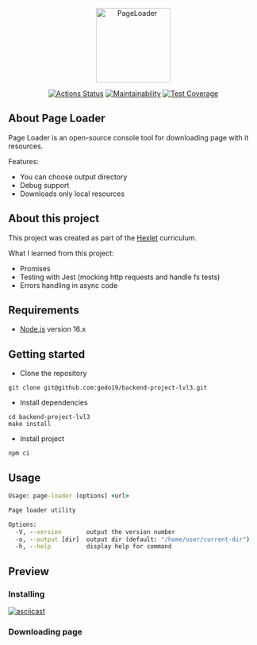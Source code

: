 <p align="center">
    <img alt="PageLoader" title="PageLoader" src="https://i.imgur.com/MfO9HIZ.png" width="150">
</p>

<div align="center">
  
[![Actions Status](https://github.com/gedo19/backend-project-lvl3/workflows/hexlet-check/badge.svg)](https://github.com/gedo19/backend-project-lvl3/actions)
[![Maintainability](https://api.codeclimate.com/v1/badges/0a160f1f6fbd67512cb5/maintainability)](https://codeclimate.com/github/gedo19/backend-project-lvl3/maintainability)
[![Test Coverage](https://api.codeclimate.com/v1/badges/0a160f1f6fbd67512cb5/test_coverage)](https://codeclimate.com/github/gedo19/backend-project-lvl3/test_coverage)
  
</div>

## About Page Loader
Page Loader is an open-source console tool for downloading page with it resources.

Features:
- You can choose output directory
- Debug support
- Downloads only local resources

## About this project

This project was created as part of the [Hexlet](ru.hexlet.io) curriculum.

What I learned from this project:
- Promises
- Testing with Jest (mocking http requests and handle fs tests)
- Errors handling in async code

## Requirements
- [Node.js](https://nodejs.org/en/) version 16.x

## Getting started
- Clone the repository
```
git clone git@github.com:gedo19/backend-project-lvl3.git
```
- Install dependencies
```
cd backend-project-lvl3
make install
```
- Install project
```
npm ci
```

## Usage
```cmd
Usage: page-loader [options] <url>

Page loader utility

Options:
  -V, --version       output the version number
  -o, --output [dir]  output dir (default: "/home/user/current-dir")
  -h, --help          display help for command
```

## Preview

### Installing
[![asciicast](https://asciinema.org/a/468511.svg)](https://asciinema.org/a/468511)

### Downloading page
